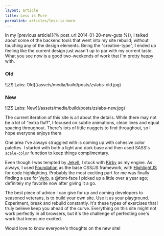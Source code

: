 ```yaml
---
layout: article
title: Less is More
permalink: articles/less-is-more
---
```


In my [previous article]({% post_url 2014-01-20-new-guts %}), I talked about some of the backend tools that went into my site rebuild; without touching any of the design elements. Being the "creative-type", I ended up feeling like the current design just wasn't up to par with my current taste. What you see now is a good two-weekends of work that I'm pretty happy with.

<div class="uk-flex uk-text-center">
    <div>
        <h3>Old</h3>
        ![ZS Labs: Old](/assets/media/build/posts/zslabs-old.jpg)
    </div>
    <div class="uk-margin-left">
        <h3>New</h3>
        ![ZS Labs: New](/assets/media/build/posts/zslabs-new.jpg)
    </div>
</div>

The current iteration of this site is all about the details. While there may not be a lot of "extra fluff", I focused on subtle animations, clean lines and equal spacing throughout. There's lots of little nuggets to find throughout, so I hope everyone enjoys them.

One area I've always struggled with is coming up with cohesive color palettes. I started with both a light and dark base and then used SASS's [`scale-color`](http://sass-lang.com/documentation/Sass/Script/Functions.html#scale_color-instance_method) function to keep things complimentary.

Even though I was tempted by [Jekyll](http://jekyllrb.com/), I stuck with [Kirby](http://getkirby.com) as my engine. As always, I used [Foundation](http://foundation.zurb.com) as the base CSS/JS framework, with [HighlightJS](http://highlightjs.org/) for code highlighting. Probably the most exciting part for me was finally finding a use for [Verb](http://www.fontspring.com/fonts/yellow-design-studio/verb), a @font-face I picked up a little over a year ago; definitely my favorite now after giving it a go.

The best piece of advice I can give for up and coming developers to seasoned veterans, is to build your own site. Use it as your playground. Experiment, break and rebuild constantly. It's these types of exercises that I truly believe keep you ahead of the curve. Everything on this site might not work perfectly in all browsers, but it's the challenge of perfecting one's work that keeps me excited.

Would love to know everyone's thoughts on the new site!
